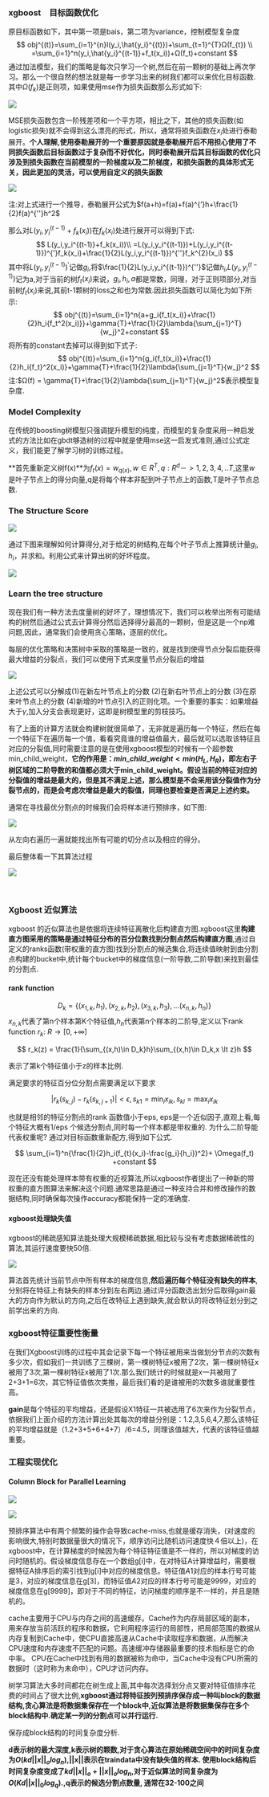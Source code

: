### xgboost　目标函数优化

原目标函数如下，其中第一项是bais，第二项为variance，控制模型复杂度
$$
obj^{(t)}=\sum_{i=1}^{n}l(y_i,\hat{y_i}^{(t)})+\sum_{t=1}^{T}Ω(f_{t}) \\
=\sum_{i=1}^n(y_i,\hat{y_i}^{(t-1)}+f_t(x_i))+Ω(f_t)+constant
$$
通过加法模型，我们的策略是每次只学习一个树,然后在前一颗树的基础上再次学习。那么一个很自然的想法就是每一步学习出来的树我们都可以来优化目标函数.其中$Ω(f_k)$是正则项，如果使用mse作为损失函数那么形式如下:

![](../image/xgboost3.png)

MSE损失函数包含一阶残差项和一个平方项，相比之下，其他的损失函数(如logistic损失)就不会得到这么漂亮的形式，所以，通常将损失函数在$x_i$处进行泰勒展开。**个人理解,使用泰勒展开的一个重要原因就是泰勒展开后不用担心使用了不同损失函数后目标函数过于复杂而不好优化，同时泰勒展开后其目标函数的优化只涉及到损失函数在当前模型的一阶梯度以及二阶梯度，和损失函数的具体形式无关，因此更加的灵活，可以使用自定义的损失函数**

![](../image/xgboost1.png)

注:对上式进行一个推导，泰勒展开公式为$f(a+h)=f(a)+f(a)^{’}h+\frac{1}{2}f(a)^{''}h^2$

那么对$L(y_i,y_i^{(t-1)}+f_k(x_i))$在$f_k(x_i)$处进行展开可以得到下式:
$$
L(y_i,y_i^{(t-1)}+f_k(x_i))\\
=L(y_i,y_i^{(t-1)})+L(y_i,y_i^{(t-1)})^{'}f_k(x_i)+\frac{1}{2}L(y_i,y_i^{(t-1)})^{''}f_k^{2}(x_i)
$$
其中将$L(y_i,y_i^{(t-1)})^{'}$记做$g_i$,将$\frac{1}{2}L(y_i,y_i^{(t-1)})^{''}$记做$h_i$,$L(y_i,y_i^{(t-1)})$记为a,对于当前的树$f_t(x_i)$来说，$g_i,h_i,a$都是常数，同理，对于正则项部分,对当前树$f_t(x_i)$来说,其前t-1颗树的loss之和也为常数.因此损失函数可以简化为如下所示:
$$
obj^{(t)}=\sum_{i=1}^n{a+g_i{f_t(x_i)}+\frac{1}{2}h_i{f_t^2(x_i)}}+\gamma{T}+\frac{1}{2}\lambda{\sum_{j=1}^T}{w_j}^2+constant
$$
将所有的constant去掉可以得到如下式子:
$$
obj^{(t)}=\sum_{i=1}^n{g_i{f_t(x_i)}+\frac{1}{2}h_i{f_t}^2(x_i)}+\gamma{T}+\frac{1}{2}\lambda{\sum_{j=1}^T}{w_j}^2
$$
注:$Ω(f) = \gamma{T}+\frac{1}{2}\lambda{\sum_{j=1}^T}{w_j}^2$表示模型复杂度.

### Model Complexity

在传统的boosting树模型只强调提升模型的纯度，而模型的复杂度采用一种启发式的方法比如在gbdt够造树的过程中就是使用mse这一启发式准则,通过公式定义，我们能更了解学习树的训练过程。

**首先重新定义树f(x)**为$f_t(x)=w_{q(x)},w \in R^T,q:R^d　－>{1,2,3,4,..T}$,这里$w$是叶子节点上的得分向量,q是将每个样本非配到叶子节点上的函数,T是叶子节点总数.



### The Structure Score

![](../image/xgboost4.png)

通过下图来理解如何计算得分,对于给定的树结构,在每个叶子节点上推算统计量$g_i,h_i$，并求和。利用公式来计算出树的好坏程度。

![](../image/xgboost5.png)

### Learn the tree structure

现在我们有一种方法去度量树的好坏了，理想情况下，我们可以枚举出所有可能结构的树然后通过公式去计算得分然后选择得分最高的一颗树，但是这是一个np难问题,因此，通常我们会使用贪心策略，逐层的优化。

每层的优化策略和决策树中采取的策略是一致的，就是找到使得节点分裂后能获得最大增益的分裂点，我们可以使用下式来度量节点分裂后的增益

![](../image/xgboost6.png)

上述公式可以分解成(1)在新左叶节点上的分数 (2)在新右叶节点上的分数 (3)在原来叶节点上的分数 (4)新增的叶节点引入的正则化项。一个重要的事实：如果增益大于$\gamma$,加入分支会表现更好，这即是树模型里的剪枝技巧。

有了上面的计算方法就会构建树就很简单了，无非就是遍历每一个特征，然后在每一个特征下在遍历每一个值，看看究竟谁的增益值最大，最后就可以选取该特征且对应的分裂值,同时需要注意的是在使用xgboost模型的时候有一个超参数min_child_weight，**它的作用是：$min\_child\_weight<min(H_L,H_R)$，即左右子树区域的二阶导数的和值都必须大于min_child_weight。假设当前的特征对应的分裂值的增益是最大的，但是其不满足上述，那么模型是不会采用该分裂值作为分裂节点的，而是会考虑次增益是最大的裂值，同理也要检查是否满足上述约束。**

通常在寻找最优分割点的时候我们会将样本进行预排序，如下图:

![](../image/xgboost7.png)

从左向右遍历一遍就能找出所有可能的切分点以及相应的得分。

最后整体看一下其算法过程

![](../image/xgboost8.png)

​	

### Xgboost 近似算法

xgboost 的近似算法也是依据将连续特征离散化后构建直方图.xgboost这里**构建直方图采用的策略是通过特征分布的百分位数找到分割点然后构建直方图**,通过自定义的ranks函数(带权重的直方图)找到分割点的候选集合,将连续值映射到由分割点构建的bucket中,统计每个bucket中的梯度信息(一阶导数,二阶导数)来找到最佳的分割点.

#### rank function

$$
D_k = \lbrace (x_{1,k},h_1),(x_{2,k},h_2),(x_{3,k},h_3),...(x_{n,k},h_n) \rbrace
$$
$x_{n,k}$代表了第n个样本第K个特征值,$h_n$代表第n个样本的二阶导,定义以下rank function $r_k$: $R \to [0,+∞]$

$$
r_k(z) = \frac{1}{\sum_{(x,h)\in D_k}h}\sum_{(x,h)\in D_k,x \lt z}h
$$

表示了第k个特征值小于z的样本比例.

满足要求的特征百分位分割点需要满足以下要求

$$
 \left |r_k(s_{k,j})-r_k(s_{k,j+1}) \right| \lt \epsilon ,s_{k1} = \min_i{x_{ik}},s_{kl}=\max_i{x_{ik}}
$$

也就是相邻的特征分割点的rank 函数值小于eps, eps是一个近似因子,直观上看,每个特征大概有1/eps 个候选分割点,同时每一个样本都是带权重的. 为什么二阶导能代表权重呢? 通过对目标函数重新配方,得到如下公式.

$$
\sum_{i=1}^n{\frac{1}{2}h_i(f_{t}(x_i)-\frac{g_i}{h_i})^2}+ \Omega(f_t) +constant
$$

现在还没有能处理样本带有权重的近视算法,所以xgboost作者提出了一种新的带权重的直方图算法来解决这个问题.通常思路是通过一种支持合并和修改操作的数据结构,同时确保每次操作accuracy都能保持一定的准确度.

#### xgboost处理缺失值

xgboost的稀疏感知算法能处理大规模稀疏数据,相比较与没有考虑数据稀疏性的算法,其运行速度要快50倍.


![](../picture/xgboost.png)

算法首先统计当前节点中所有样本的梯度信息,**然后遍历每个特征没有缺失的样本**,分别将在特征上有缺失的样本分到左右两边.通过评分函数选出划分后取得gain最大的方向作为默认的方向,之后在改特征上遇到缺失,就会默认的将改特征划分到之前学出来的方向.



### xgboost特征重要性衡量

在我们Xgboost训练的过程中其会记录下每一个特征被用来当做划分节点的次数有多少次，假如我们一共训练了三棵树，第一棵树特征x被用了2次，第一棵树特征x被用了3次,第一棵树特征x被用了1次.那么我们统计的时候就是x一共被用了2+3+1=6次，其它特征值依次类推，最后我们看的是谁被用的次数多谁就重要性高。

**gain**是每个特征的平均增益，还是假设X1特征一共被选用了6次来作为分裂节点，依据我们上面介绍的方法计算出处其每次的增益分别是：1.2,3,5,6,4,7,那么该特征的平均增益就是（1.2+3+5+6+4+7）/6=4.5，同理该值越大，代表的该特征值越重要。



### 工程实现优化

#### Column Block for Parallel Learning

![](../image/xgboost9.png)

![](../image/xgboost10.png)

预排序算法中有两个频繁的操作会导致cache-miss,也就是缓存消失，(对速度的影响很大,特别时数据量很大的情况下，顺序访问比随机访问速度快４倍以上)，在xgboost中，在计算梯度的时候因为每个特征特征值是不一样的，所以对梯度的访问时随机的。假设梯度信息存在一个数组g[i]中，在对特征A计算增益时，需要根据特征A排序后的索引找到g[i]中对应的梯度信息。特征值*A*1对应的样本行号可能是3，对应的梯度信息在g[3]，而特征值*A*2对应的样本行号可能是9999，对应的梯度信息在g[9999]，即对于不同的特征，访问梯度的顺序是不一样的，并且是随机的。

cache主要用于CPU与内存之间的高速缓存。Cache作为内存局部区域的副本，用来存放当前活跃的程序和数据，它利用程序运行的局部性，把局部范围的数据从内存复制到Cache中，使CPU直接高速从Cache中读取程序和数据，从而解决CPU速度和内存速度不匹配的问题。高速缓冲存储器最重要的技术指标是它的命中率。 CPU在Cache中找到有用的数据被称为命中，当Cache中没有CPU所需的数据时（这时称为未命中），CPU才访问内存。





树学习算法大多时间都花在树生成上面,其中每次选择划分点又要对特征值排序花费的时间占了很大比例,**xgboost通过将特征按列预排序保存成一种叫block的数据结构,贪心算法是将数据集保存在一个block中,近似算法是将数据集保存在多个block结构中.确定某一列的分割点可以并行运行.**

保存成block结构的时间复杂度分析.

**d表示树的最大深度,k表示树的颗数,对于贪心算法在原始稀疏空间中的时间复杂度为$O(kd||x||_{o}log_n)$,||x||表示在traindata中没有缺失值的样本.
使用block结构后时间复杂度变成了$kd||x||_{o} + ||x||_{o}log_n$,对于近似算法时间复杂度为$O(Kd||x||_{0}log_q).$,q表示的候选分割点数量,
通常在32-100之间**





